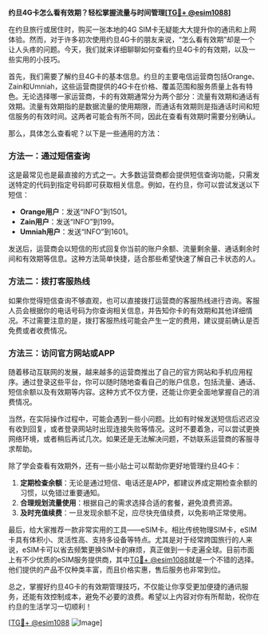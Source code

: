 **约旦4G卡怎么看有效期？轻松掌握流量与时间管理[[TG💪+ @esim1088](https://t.me/s/esim1088)]**

在约旦旅行或居住时，购买一张本地的4G SIM卡无疑能大大提升你的通讯和上网体验。然而，对于许多初次使用约旦4G卡的朋友来说，“怎么看有效期”却是一个让人头疼的问题。今天，我们就来详细聊聊如何查看约旦4G卡的有效期，以及一些实用的小技巧。

首先，我们需要了解约旦4G卡的基本信息。约旦的主要电信运营商包括Orange、Zain和Umniah，这些运营商提供的4G卡在价格、覆盖范围和服务质量上各有特色。无论选择哪一家运营商，卡的有效期通常分为两个部分：流量有效期和通话有效期。流量有效期指的是数据流量的使用期限，而通话有效期则是指通话时间和短信服务的有效时间。这两者可能会有所不同，因此在查看有效期时需要分别确认。

那么，具体怎么查看呢？以下是一些通用的方法：

### 方法一：通过短信查询

这是最常见也是最直接的方式之一。大多数运营商都会提供短信查询功能，只需发送特定的代码到指定号码即可获取相关信息。例如，在约旦，你可以尝试发送以下短信：

- **Orange用户**：发送“INFO”到1501。
- **Zain用户**：发送“INFO”到199。
- **Umniah用户**：发送“INFO”到1601。

发送后，运营商会以短信的形式回复你当前的账户余额、流量剩余量、通话剩余时间和有效期等信息。这种方法简单快捷，适合那些希望快速了解自己卡状态的人。

### 方法二：拨打客服热线

如果你觉得短信查询不够直观，也可以直接拨打运营商的客服热线进行咨询。客服人员会根据你的电话号码为你查询相关信息，并告知你卡的有效期和其他详细情况。不过需要注意的是，拨打客服热线可能会产生一定的费用，建议提前确认是否免费或者收费情况。

### 方法三：访问官方网站或APP

随着移动互联网的发展，越来越多的运营商推出了自己的官方网站和手机应用程序。通过登录这些平台，你可以随时随地查看自己的账户信息，包括流量、通话、短信余额以及有效期等内容。这种方式不仅方便，还能让你更全面地掌握自己的消费情况。

当然，在实际操作过程中，可能会遇到一些小问题。比如有时候发送短信后迟迟没有收到回复，或者登录网站时出现连接失败等情况。这时不要着急，可以尝试更换网络环境，或者稍后再试几次。如果还是无法解决问题，不妨联系运营商的客服寻求帮助。

除了学会查看有效期外，还有一些小贴士可以帮助你更好地管理约旦4G卡：

1. **定期检查余额**：无论是通过短信、电话还是APP，都建议养成定期检查余额的习惯，以免错过重要通知。
2. **合理规划流量使用**：根据自己的需求选择合适的套餐，避免浪费资源。
3. **及时充值续费**：一旦发现余额不足，应尽快充值续费，以免影响正常使用。

最后，给大家推荐一款非常实用的工具——eSIM卡。相比传统物理SIM卡，eSIM卡具有体积小、灵活性高、支持多设备等特点。尤其是对于经常跨国旅行的人来说，eSIM卡可以省去频繁更换SIM卡的麻烦，真正做到一卡走遍全球。目前市面上有不少优质的eSIM服务提供商，其中[TG💪+ @esim1088](https://t.me/s/esim1088)就是一个不错的选择。他们提供的产品不仅种类丰富，而且价格实惠，售后服务也非常到位。

总之，掌握好约旦4G卡的有效期管理技巧，不仅能让你享受更加便捷的通讯服务，还能有效控制成本，避免不必要的浪费。希望以上内容对你有所帮助，祝你在约旦的生活学习一切顺利！

[[TG💪+ @esim1088](https://t.me/s/esim1088) ![Image](https://i.postimg.cc/4NQfJmqS/Snipaste-2025-05-13-00-14-12.png)]